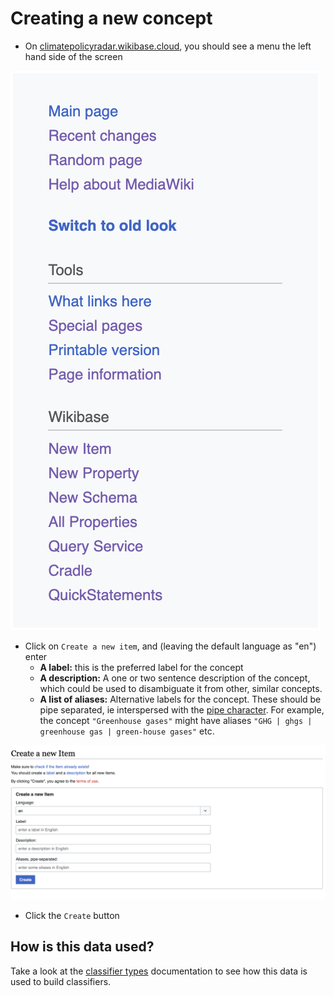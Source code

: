 # Creating a new concept

- On [climatepolicyradar.wikibase.cloud](https://climatepolicyradar.wikibase.cloud/), you should see a menu the left hand side of the screen

![A screenshot of the wikibase quicklinks menu, showing the "Create a new item" link towards the bottom of the list](./images/quicklinks.png)

- Click on `Create a new item`, and (leaving the default language as "en") enter
  - **A label:** this is the preferred label for the concept
  - **A description:** A one or two sentence description of the concept, which could be used to disambiguate it from other, similar concepts.
  - **A list of aliases:** Alternative labels for the concept. These should be pipe separated, ie interspersed with the [pipe character](https://en.wikipedia.org/wiki/Vertical_bar). For example, the concept `"Greenhouse gases"` might have aliases `"GHG | ghgs | greenhouse gas | green-house gases"` etc.

![A form for creating a new item in wikibase, with fields for a label, a description, and a list of aliases. There is a big button at the bottom of the form which reads "Create"](./images/create-a-new-item.png)

- Click the `Create` button

## How is this data used?

Take a look at the [classifier types](./classifier-types.md) documentation to see how this data is used to build classifiers.
